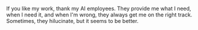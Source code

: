 If you like my work, thank my AI employees. They provide me what I need, when I need it, and when I'm wrong, they always get me on the right track. Sometimes, they hilucinate, but it seems to be better.
